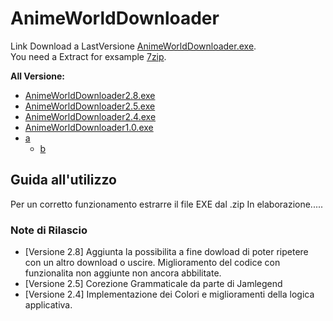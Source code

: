 # AnimeWorldDownloader
Link Download a LastVersione [AnimeWorldDownloader.exe](https://puu.sh/D3sxu/23bab32ff5.zip). <br>
You need a Extract for exsample [7zip](https://www.7-zip.org/).

**All Versione:**
- [AnimeWorldDownloader2.8.exe](https://puu.sh/D3sxu/23bab32ff5.zip)
- [AnimeWorldDownloader2.5.exe](https://puu.sh/D2tGW/ccb612501c.7z)
- [AnimeWorldDownloader2.4.exe](https://puu.sh/D2s9g/4539aaccd2.zip)
- [AnimeWorldDownloader1.0.exe](https://puu.sh/D1VgY/c9003a87f0.7z)
- [a](#)
  - [b](#b)

## Guida all'utilizzo
Per un corretto funzionamento estrarre il file EXE dal .zip 
In elaborazione.....


### Note di Rilascio
 - [Versione 2.8]
    Aggiunta la possibilita a fine dowload di poter ripetere con un altro download o uscire. 
    Miglioramento del codice con funzionalita non aggiunte non ancora abbilitate.
 - [Versione 2.5]
    Corezione Grammaticale da parte di Jamlegend
 - [Versione 2.4]
    Implementazione dei Colori e miglioramenti della logica applicativa.
    <br>
